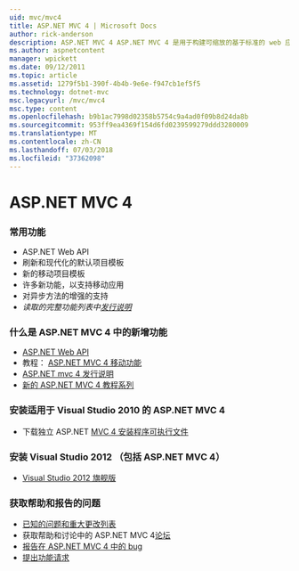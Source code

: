 ```yaml
---
uid: mvc/mvc4
title: ASP.NET MVC 4 | Microsoft Docs
author: rick-anderson
description: ASP.NET MVC 4 ASP.NET MVC 4 是用于构建可缩放的基于标准的 web 应用程序使用成熟设计模式和 AS.的强大功能的框架...
ms.author: aspnetcontent
manager: wpickett
ms.date: 09/12/2011
ms.topic: article
ms.assetid: 1279f5b1-390f-4b4b-9e6e-f947cb1ef5f5
ms.technology: dotnet-mvc
msc.legacyurl: /mvc/mvc4
msc.type: content
ms.openlocfilehash: b9b1ac7998d02358b5754c9a4ad0f09b8d24da8b
ms.sourcegitcommit: 953ff9ea4369f154d6fd0239599279ddd3280009
ms.translationtype: MT
ms.contentlocale: zh-CN
ms.lasthandoff: 07/03/2018
ms.locfileid: "37362098"
---
```

<a name="aspnet-mvc-4"></a>ASP.NET MVC 4
====================
### <a name="top-features"></a>常用功能

- ASP.NET Web API
- 刷新和现代化的默认项目模板
- 新的移动项目模板
- 许多新功能，以支持移动应用
- 对异步方法的增强的支持
- *读取的完整功能列表中[发行说明](../whitepapers/mvc4-release-notes.md)*


### <a name="whats-new-in-aspnet-mvc-4"></a>什么是 ASP.NET MVC 4 中的新增功能

- [ASP.NET Web API](../web-api/index.md)
- 教程： [ASP.NET MVC 4 移动功能](overview/older-versions/aspnet-mvc-4-mobile-features.md)
- [ASP.NET mvc 4 发行说明](../whitepapers/mvc4-release-notes.md)
- [新的 ASP.NET MVC 4 教程系列](overview/older-versions/getting-started-with-aspnet-mvc4/intro-to-aspnet-mvc-4.md)


### <a name="install-aspnet-mvc-4-for-visual-studio-2010"></a>安装适用于 Visual Studio 2010 的 ASP.NET MVC 4

- 下载独立 ASP.NET [MVC 4 安装程序可执行文件](https://www.microsoft.com/download/details.aspx?id=30683)


### <a name="install-visual-studio-2012-includes-aspnet-mvc-4"></a>安装 Visual Studio 2012 （包括 ASP.NET MVC 4）

- [Visual Studio 2012 旗舰版](https://go.microsoft.com/fwlink/?linkid=247148)


### <a name="getting-help-and-reporting-issues"></a>获取帮助和报告的问题

- [已知的问题和重大更改列表](../whitepapers/mvc4-release-notes.md#_Toc303253815)
- 获取帮助和讨论中的 ASP.NET MVC 4[论坛](https://forums.asp.net/1146.aspx)
- [报告在 ASP.NET MVC 4 中的 bug](https://github.com/aspnet/AspNetWebStack/issues)
- [提出功能请求](http://aspnet.uservoice.com/forums/41201-asp-net-mvc)
